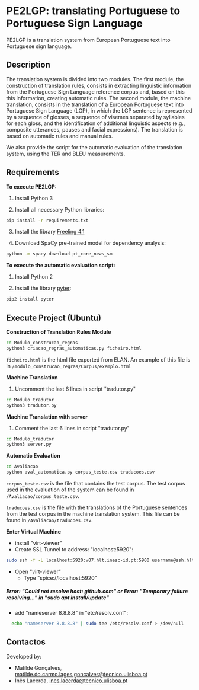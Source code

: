 # PE2LGP: translating Portuguese to Portuguese Sign Language

PE2LGP is a translation system from European Portuguese text into Portuguese sign language.

## Description

The translation system is divided into two modules. The first module, the construction of translation rules, consists in extracting linguistic information from the Portuguese Sign Language reference corpus and, based on this this information, creating automatic rules. The second module, the machine translation, consists in the translation of a European Portuguese text into Portuguese Sign Language (LGP), in which the LGP sentence is represented by a sequence of glosses, a sequence of visemes separated by syllables for each gloss, and the identification of additional linguistic aspects (e.g., composite utterances, pauses and facial expressions). The translation is based on automatic rules and manual rules.

We also provide the script for the automatic evaluation of the translation system, using the TER and BLEU measurements.

## Requirements

**To execute PE2LGP:**

1. Install Python 3


2. Install all necessary Python libraries:

```bash
pip install -r requirements.txt
```

3. Install the library [Freeling 4.1](https://freeling-user-manual.readthedocs.io/en/v4.1/toc/)


4. Download SpaCy pre-trained model for dependency analysis:

```bash
python -m spacy download pt_core_news_sm
```


**To execute the automatic evaluation script:**

1. Install Python 2

2. Install the library [pyter](https://pypi.org/project/pyter/):


```bash
pip2 install pyter
```


## Execute Project (Ubuntu)

**Construction of Translation Rules Module**
```bash
cd Modulo_construcao_regras
python3 criacao_regras_automaticas.py ficheiro.html
```

`ficheiro.html` is the html file exported from ELAN. An example of this file is in `/modulo_construcao_regras/Corpus/exemplo.html`


**Machine Translation**
1. Uncomment the last 6 lines in script "tradutor.py"
```bash
cd Modulo_tradutor
python3 tradutor.py
```

**Machine Translation with server**
1. Comment the last 6 lines in script "tradutor.py"
```bash
cd Modulo_tradutor
python3 server.py
```

**Automatic Evaluation**
```bash
cd Avaliacao
python aval_automatica.py corpus_teste.csv traducoes.csv
```

`corpus_teste.csv` is the file that contains the test corpus. The test corpus used in the evaluation of the system can be found in `/Avaliacao/corpus_teste.csv`.

`traducoes.csv` is the file with the translations of the Portuguese sentences from the test corpus in the machine translation system. This file can be found in `/Avaliacao/traducoes.csv`.

**Enter Virtual Machine**
- install "virt-viewer"
- Create SSL Tunnel to address: "localhost:5920":
```bash
sudo ssh -f -L localhost:5920:v07.hlt.inesc-id.pt:5900 username@ssh.hlt.inesc-id.pt -N
```
- Open "virt-viewer"
  - Type "spice://localhost:5920" 

##### Error: "Could not resolve host: github.com" or Error: "Temporary failure resolving..." in "sudo apt install/update"
- add "nameserver 8.8.8.8" in "etc/resolv.conf":
```bash
  echo "nameserver 8.8.8.8" | sudo tee /etc/resolv.conf > /dev/null
```


## Contactos

Developed by:
- Matilde Gonçalves, matilde.do.carmo.lages.goncalves@tecnico.ulisboa.pt
- Inês Lacerda, ines.lacerda@tecnico.ulisboa.pt
